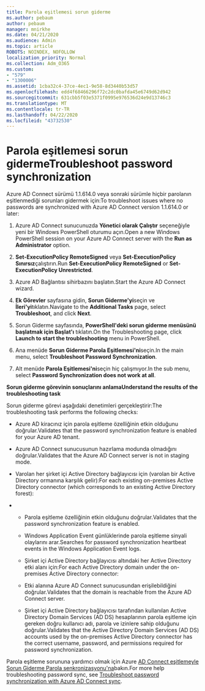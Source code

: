 ```yaml
---
title: Parola eşitlemesi sorun giderme
ms.author: pebaum
author: pebaum
manager: mnirkhe
ms.date: 04/21/2020
ms.audience: Admin
ms.topic: article
ROBOTS: NOINDEX, NOFOLLOW
localization_priority: Normal
ms.collection: Adm_O365
ms.custom:
- "579"
- "1300006"
ms.assetid: 1cba32c4-37ce-4ec1-9e58-8d3440b53d57
ms.openlocfilehash: edd4f68466296f72c2dc0bafda45e6749d62d942
ms.sourcegitcommit: 631cbb5f03e5371f0995e976536d24e9d13746c3
ms.translationtype: MT
ms.contentlocale: tr-TR
ms.lasthandoff: 04/22/2020
ms.locfileid: "43732530"
---
```

# <a name="troubleshoot-password-synchronization"></a><span data-ttu-id="1b22a-102">Parola eşitlemesi sorun giderme</span><span class="sxs-lookup"><span data-stu-id="1b22a-102">Troubleshoot password synchronization</span></span>

<span data-ttu-id="1b22a-103">Azure AD Connect sürümü 1.1.614.0 veya sonraki sürümle hiçbir parolanın eşitlenmediği sorunları gidermek için:</span><span class="sxs-lookup"><span data-stu-id="1b22a-103">To troubleshoot issues where no passwords are synchronized with Azure AD Connect version 1.1.614.0 or later:</span></span>
  
1. <span data-ttu-id="1b22a-104">Azure AD Connect sunucunuzda **Yönetici olarak Çalıştır** seçeneğiyle yeni bir Windows PowerShell oturumu açın.</span><span class="sxs-lookup"><span data-stu-id="1b22a-104">Open a new Windows PowerShell session on your Azure AD Connect server with the **Run as Administrator** option.</span></span>

2. <span data-ttu-id="1b22a-105">**Set-ExecutionPolicy RemoteSigned** veya **Set-ExecutionPolicy Sınırsız**çalıştırın.</span><span class="sxs-lookup"><span data-stu-id="1b22a-105">Run **Set-ExecutionPolicy RemoteSigned** or **Set-ExecutionPolicy Unrestricted**.</span></span>

3. <span data-ttu-id="1b22a-106">Azure AD Bağlantısı sihirbazını başlatın.</span><span class="sxs-lookup"><span data-stu-id="1b22a-106">Start the Azure AD Connect wizard.</span></span>

4. <span data-ttu-id="1b22a-107">**Ek Görevler** sayfasına gidin, **Sorun Giderme'yi**seçin ve **İleri'yi**tıklatın.</span><span class="sxs-lookup"><span data-stu-id="1b22a-107">Navigate to the **Additional Tasks** page, select **Troubleshoot**, and click **Next**.</span></span>

5. <span data-ttu-id="1b22a-108">Sorun Giderme sayfasında, **PowerShell'deki sorun giderme menüsünü başlatmak için Başlat'ı** tıklatın.</span><span class="sxs-lookup"><span data-stu-id="1b22a-108">On the Troubleshooting page, click **Launch to start the troubleshooting** menu in PowerShell.</span></span>

6. <span data-ttu-id="1b22a-109">Ana menüde **Sorun Giderme Parola Eşitlemesi'ni**seçin.</span><span class="sxs-lookup"><span data-stu-id="1b22a-109">In the main menu, select **Troubleshoot Password Synchronization**.</span></span>

7. <span data-ttu-id="1b22a-110">Alt menüde **Parola Eşitlemesi'ni**seçin hiç çalışmıyor.</span><span class="sxs-lookup"><span data-stu-id="1b22a-110">In the sub menu, select **Password Synchronization does not work at all**.</span></span>

<span data-ttu-id="1b22a-111">**Sorun giderme görevinin sonuçlarını anlama**</span><span class="sxs-lookup"><span data-stu-id="1b22a-111">**Understand the results of the troubleshooting task**</span></span>
  
<span data-ttu-id="1b22a-112">Sorun giderme görevi aşağıdaki denetimleri gerçekleştirir:</span><span class="sxs-lookup"><span data-stu-id="1b22a-112">The troubleshooting task performs the following checks:</span></span>
  
- <span data-ttu-id="1b22a-113">Azure AD kiracınız için parola eşitleme özelliğinin etkin olduğunu doğrular.</span><span class="sxs-lookup"><span data-stu-id="1b22a-113">Validates that the password synchronization feature is enabled for your Azure AD tenant.</span></span>

- <span data-ttu-id="1b22a-114">Azure AD Connect sunucusunun hazırlama modunda olmadığını doğrular.</span><span class="sxs-lookup"><span data-stu-id="1b22a-114">Validates that the Azure AD Connect server is not in staging mode.</span></span>

- <span data-ttu-id="1b22a-115">Varolan her şirket içi Active Directory bağlayıcısı için (varolan bir Active Directory ormanına karşılık gelir):</span><span class="sxs-lookup"><span data-stu-id="1b22a-115">For each existing on-premises Active Directory connector (which corresponds to an existing Active Directory forest):</span></span>

- 
  - <span data-ttu-id="1b22a-116">Parola eşitleme özelliğinin etkin olduğunu doğrular.</span><span class="sxs-lookup"><span data-stu-id="1b22a-116">Validates that the password synchronization feature is enabled.</span></span>

  - <span data-ttu-id="1b22a-117">Windows Application Event günlüklerinde parola eşitleme sinyali olaylarını arar.</span><span class="sxs-lookup"><span data-stu-id="1b22a-117">Searches for password synchronization heartbeat events in the Windows Application Event logs.</span></span>

  - <span data-ttu-id="1b22a-118">Şirket içi Active Directory bağlayıcısı altındaki her Active Directory etki alanı için:</span><span class="sxs-lookup"><span data-stu-id="1b22a-118">For each Active Directory domain under the on-premises Active Directory connector:</span></span>

  - <span data-ttu-id="1b22a-119">Etki alanına Azure AD Connect sunucusundan erişilebildiğini doğrular.</span><span class="sxs-lookup"><span data-stu-id="1b22a-119">Validates that the domain is reachable from the Azure AD Connect server.</span></span>

  - <span data-ttu-id="1b22a-120">Şirket içi Active Directory bağlayıcısı tarafından kullanılan Active Directory Domain Services (AD DS) hesaplarının parola eşitleme için gereken doğru kullanıcı adı, parola ve izinlere sahip olduğunu doğrular.</span><span class="sxs-lookup"><span data-stu-id="1b22a-120">Validates that the Active Directory Domain Services (AD DS) accounts used by the on-premises Active Directory connector has the correct username, password, and permissions required for password synchronization.</span></span>

<span data-ttu-id="1b22a-121">Parola eşitleme sorununa yardımcı olmak için Azure [AD Connect eşitlemeyle Sorun Giderme Parola senkronizasyonu'na](https://docs.microsoft.com/azure/active-directory/connect/active-directory-aadconnectsync-troubleshoot-password-synchronization)bakın.</span><span class="sxs-lookup"><span data-stu-id="1b22a-121">For more help troubleshooting password sync, see [Troubleshoot password synchronization with Azure AD Connect sync](https://docs.microsoft.com/azure/active-directory/connect/active-directory-aadconnectsync-troubleshoot-password-synchronization).</span></span>
  